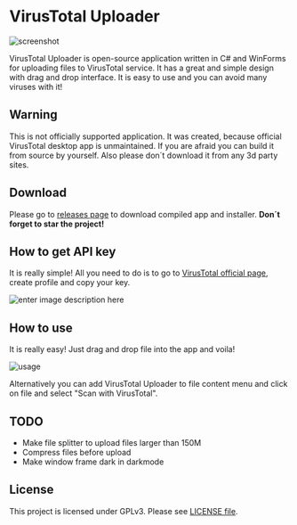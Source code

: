 ﻿# VirusTotal Uploader
![screenshot](https://i.imgur.com/LYcPGdC.png)

VirusTotal Uploader is open-source application written in C# and WinForms for uploading files to VirusTotal service. It has a great and simple design with drag and drop interface. It is easy to use and you can avoid many viruses with it!

## Warning
This is not officially supported application. It was created, because official VirusTotal desktop app is unmaintained. If you are afraid you can build it from source by yourself. Also please don´t download it from any 3d party sites.

## Download
Please go to [releases page](https://github.com/SamuelTulach/VirusTotalUploader/releases) to download compiled app and installer. **Don´t forget to star the project!**

## How to get API key
It is really simple! All you need to do is to go to [VirusTotal official page](https://www.virustotal.com/), create profile and copy your key.

![enter image description here](https://i.imgur.com/28gAgkE.gif)

## How to use
It is really easy! Just drag and drop file into the app and voila!

![usage](https://i.imgur.com/iEpbruh.gif)

Alternatively you can add VirusTotal Uploader to file content menu and click on file and select "Scan with VirusTotal".

## TODO

 - Make file splitter to upload files larger than 150M
 - Compress files before upload
 - Make window frame dark in darkmode

## License
This project is licensed under GPLv3. Please see [LICENSE file](https://github.com/SamuelTulach/VirusTotalUploader/blob/master/LICENSE).

